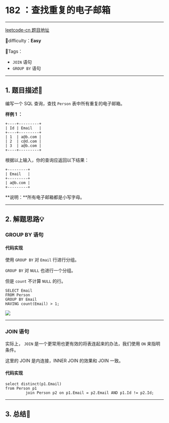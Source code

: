 # 182 ：查找重复的电子邮箱

---

[leetcode-cn 题目地址](https://leetcode-cn.com/problems/duplicate-emails/)

📗difficulty：**Easy**	

🎯Tags：

+ `JOIN` 语句
+ `GROUP BY` 语句
---

## 1. 题目描述📃

编写一个 SQL 查询，查找 `Person` 表中所有重复的电子邮箱。



**样例 1 ：**

```mysql
+----+---------+
| Id | Email   |
+----+---------+
| 1  | a@b.com |
| 2  | c@d.com |
| 3  | a@b.com |
+----+---------+
```

根据以上输入，你的查询应返回以下结果：

```mysql
+---------+
| Email   |
+---------+
| a@b.com |
+---------+
```

**说明：**所有电子邮箱都是小写字母。

---

## 2. 解题思路💡

### GROUP BY 语句

#### 代码实现

使用 `GROUP BY` 对 `Email` 行进行分组。

`GROUP BY` 对 `NULL` 也进行一个分组。

但是 `count` 不计算 `NULL` 的行。

```mysql
SELECT Email
FROM Person
GROUP BY Email
HAVING count(Email) > 1;
```

![](https://assets.ryantech.ltd/20200904141617.png)



---

### JOIN 语句

实际上， `JOIN` 是一个更常用也更有效的将表连起来的办法，我们使用 `ON` 来指明条件。

这里的 JOIN 是内连接，INNER JOIN 的效果和 JOIN 一致。

#### 代码实现

```mysql
select distinct(p1.Email)
from Person p1
         join Person p2 on p1.Email = p2.Email AND p1.Id != p2.Id;
```

---

## 3. 总结🎯
